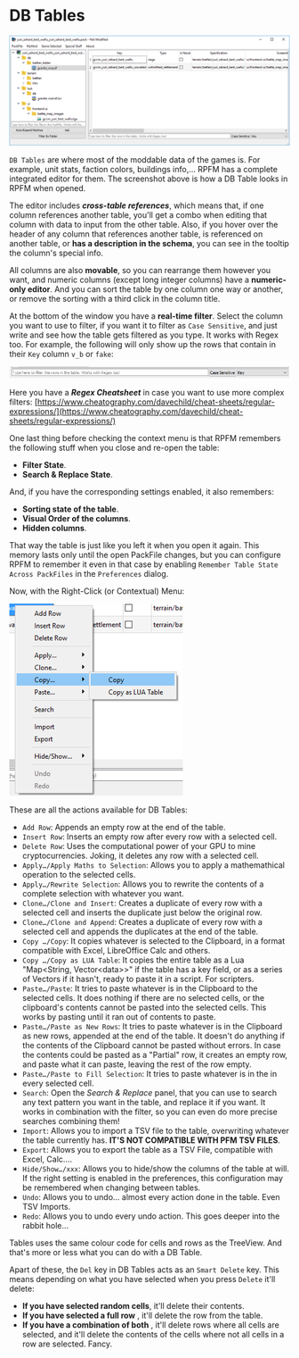 # DB Tables

![Tables... Not as plain as you!](./images/image16.png)

`DB Tables` are where most of the moddable data of the games is. For example, unit stats, faction colors, buildings info,... RPFM has a complete integrated editor for them. The screenshot above is how a DB Table looks in RPFM when opened. 

The editor includes ***cross-table references***, which means that, if one column references another table, you'll get a combo when editing that column with data to input from the other table. Also, if you hover over the header of any column that references another table, is referenced on another table, or **has a description in the schema**, you can see in the tooltip the column's special info. 

All columns are also **movable**, so you can rearrange them however you want, and numeric columns (except long integer columns) have a **numeric-only editor**. And you can sort the table by one column one way or another, or remove the sorting with a third click in the column title.

At the bottom of the window you have a **real-time filter**. Select the column you want to use to filter, if you want it to filter as `Case Sensitive`, and just write and see how the table gets filtered as you type. It works with Regex too. For example, the following will only show up the rows that contain in their `Key` column `v_b` or `fake`:

![Filters.... Filters never change.](./images/image17.png)

Here you have a ***Regex Cheatsheet*** in case you want to use more complex filters: [https://www.cheatography.com/davechild/cheat-sheets/regular-expressions/](https://www.cheatography.com/davechild/cheat-sheets/regular-expressions/)

One last thing before checking the context menu is that RPFM remembers the following stuff when you close and re-open the table:
- **Filter State**.
- **Search & Replace State**.

And, if you have the corresponding settings enabled, it also remembers:
- **Sorting state of the table**.
- **Visual Order of the columns**.
- **Hidden columns**.

That way the table is just like you left it when you open it again. This memory lasts only until the open PackFile changes, but you can configure RPFM to remember it even in that case by enabling `Remember Table State Across PackFiles` in the `Preferences` dialog.

Now, with the Right-Click (or Contextual) Menu:

![I just rightclicked and this showed up.](./images/image18.png)

These are all the actions available for DB Tables:

- `Add Row`: Appends an empty row at the end of the table.
- `Insert Row`: Inserts an empty row after every row with a selected cell.
- `Delete Row`: Uses the computational power of your GPU to mine cryptocurrencies. Joking, it deletes any row with a selected cell.
- `Apply…/Apply Maths to Selection`: Allows you to apply a mathemathical operation to the selected cells.
- `Apply…/Rewrite Selection`: Allows you to rewrite the contents of a complete selection with whatever you want.
- `Clone…/Clone and Insert`: Creates a duplicate of every row with a selected cell and inserts the duplicate just below the original row.
- `Clone…/Clone and Append`: Creates a duplicate of every row with a selected cell and appends the duplicates at the end of the table.
- `Copy …/Copy`: It copies whatever is selected to the Clipboard, in a format compatible with Excel, LibreOffice Calc and others.
- `Copy …/Copy as LUA Table`: It copies the entire table as a Lua "Map\<String, Vector\<data\>\>" if the table has a key field, or as a series of Vectors if it hasn't, ready to paste it in a script. For scripters.
- `Paste…/Paste`: It tries to paste whatever is in the Clipboard to the selected cells. It does nothing if there are no selected cells, or the clipboard's contents cannot be pasted into the selected cells. This works by pasting until it ran out of contents to paste.
- `Paste…/Paste as New Rows`: It tries to paste whatever is in the Clipboard as new rows, appended at the end of the table. It doesn't do anything if the contents of the Clipboard cannot be pasted without errors. In case the contents could be pasted as a "Partial" row, it creates an empty row, and paste what it can paste, leaving the rest of the row empty.
- `Paste…/Paste to Fill Selection`: It tries to paste whatever is in the in every selected cell.
- `Search`: Open the *Search & Replace* panel, that you can use to search any text pattern you want in the table, and replace it if you want. It works in combination with the filter, so you can even do more precise searches combining them!
- `Import`: Allows you to import a TSV file to the table, overwriting whatever the table currently has. **IT'S NOT COMPATIBLE WITH PFM TSV FILES**.
- `Export`: Allows you to export the table as a TSV File, compatible with Excel, Calc….
- `Hide/Show…/xxx`: Allows you to hide/show the columns of the table at will. If the right setting is enabled in the preferences, this configuration may be remembered when changing between tables.
- `Undo`: Allows you to undo… almost every action done in the table. Even TSV Imports.
- `Redo`: Allows you to undo every undo action. This goes deeper into the rabbit hole…

Tables uses the same colour code for cells and rows as the TreeView. And that's more or less what you can do with a DB Table.

Apart of these, the `Del` key in DB Tables acts as an `Smart Delete` key. This means depending on what you have selected when you press `Delete` it'll delete:
- **If you have selected random cells**, it'll delete their contents.
- **If you have selected a full row** , it'll delete the row from the table.
- **If you have a combination of both** , it'll delete rows where all cells are selected, and it'll delete the contents of the cells where not all cells in a row are selected. Fancy.